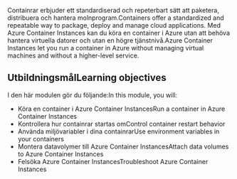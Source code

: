 <span data-ttu-id="b4f8e-101">Containrar erbjuder ett standardiserad och repeterbart sätt att paketera, distribuera och hantera molnprogram.</span><span class="sxs-lookup"><span data-stu-id="b4f8e-101">Containers offer a standardized and repeatable way to package, deploy and manage cloud applications.</span></span> <span data-ttu-id="b4f8e-102">Med Azure Container Instances kan du köra en container i Azure utan att behöva hantera virtuella datorer och utan en högre tjänstnivå.</span><span class="sxs-lookup"><span data-stu-id="b4f8e-102">Azure Container Instances let you run a container in Azure without managing virtual machines and without a higher-level service.</span></span>

## <a name="learning-objectives"></a><span data-ttu-id="b4f8e-103">Utbildningsmål</span><span class="sxs-lookup"><span data-stu-id="b4f8e-103">Learning objectives</span></span>  

<span data-ttu-id="b4f8e-104">I den här modulen gör du följande:</span><span class="sxs-lookup"><span data-stu-id="b4f8e-104">In this module, you will:</span></span>

- <span data-ttu-id="b4f8e-105">Köra en container i Azure Container Instances</span><span class="sxs-lookup"><span data-stu-id="b4f8e-105">Run a container in Azure Container Instances</span></span>
- <span data-ttu-id="b4f8e-106">Kontrollera hur containrar startas om</span><span class="sxs-lookup"><span data-stu-id="b4f8e-106">Control container restart behavior</span></span>
- <span data-ttu-id="b4f8e-107">Använda miljövariabler i dina containrar</span><span class="sxs-lookup"><span data-stu-id="b4f8e-107">Use environment variables in your containers</span></span>
- <span data-ttu-id="b4f8e-108">Montera datavolymer till Azure Container Instances</span><span class="sxs-lookup"><span data-stu-id="b4f8e-108">Attach data volumes to Azure Container Instances</span></span>
- <span data-ttu-id="b4f8e-109">Felsöka Azure Container Instances</span><span class="sxs-lookup"><span data-stu-id="b4f8e-109">Troubleshoot Azure Container Instances</span></span>